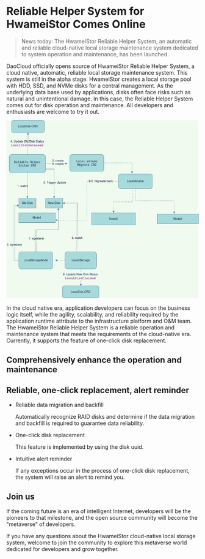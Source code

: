 # Reliable Helper System for HwameiStor Comes Online

> News today: The HwameiStor Reliable Helper System, an automatic and reliable cloud-native local storage maintenance system dedicated to system operation and maintenance, has been launched.

DaoCloud officially opens source of HwameiStor Reliable Helper System, a cloud native, automatic, reliable local storage maintenance system. This system is still in the alpha stage. HwameiStor creates a local storage pool with HDD, SSD, and NVMe disks for a central management. As the underlying data base used by applications, disks often face risks such as natural and unintentional damage. In this case, the Reliable Helper System comes out for disk operation and maintenance. All developers and enthusiasts are welcome to try it out.

![System architecture](design/HwameiStor-replace-disk-arch.jpg)

In the cloud native era, application developers can focus on the business logic itself, while the agility, scalability, and reliability required by the application runtime attribute to the infrastructure platform and O\&M team. The HwameiStor Reliable Helper System is a reliable operation and maintenance system that meets the requirements of the cloud-native era. Currently, it supports the feature of one-click disk replacement.

## Comprehensively enhance the operation and maintenance

## Reliable, one-click replacement, alert reminder

- Reliable data migration and backfill
  
  Automatically recognize RAID disks and determine if the data migration and backfill is required to guarantee data reliability.

- One-click disk replacement
  
  This feature is implemented by using the disk uuid.

- Intuitive alert reminder
  
  If any exceptions occur in the process of one-click disk replacement, the system will raise an alert to remind you.

## Join us

If the coming future is an era of intelligent Internet, developers will be the pioneers to that milestone, and the open source community will become the "metaverse" of developers.

If you have any questions about the HwameiStor cloud-native local storage system, welcome to join the community to explore this metaverse world dedicated for developers and grow together.